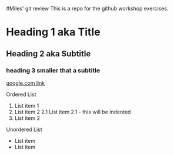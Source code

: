 #Miles' git review
This is a repo for the github workshop exercises.
# Heading 1 aka Title
## Heading 2 aka Subtitle
### heading 3 smaller that a subtitle


[google.com link](https://www.google.com)

Ordered List
1. List item 1
2. List item 2
2.1 List item 2.1 - this will be indented
3. List item 2

Unordered List
- List item
- List item

